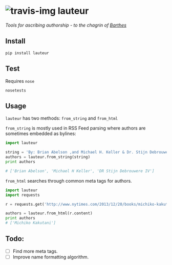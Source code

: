 ![travis-img](https://travis-ci.org/newslynx/lauteur.svg)
lauteur
======
_Tools for ascribing authorship - to the chagrin of [Barthes](http://en.wikipedia.org/wiki/Death_of_the_Author)_

## Install
```
pip install lauteur
```

## Test
Requires `nose`
```
nosetests
```

## Usage
`lauteur` has two methods: `from_string` and `from_html`

`from_string` is mostly used in RSS Feed parsing where authors are sometimes embedded as bylines:

```python
import lauteur

string = 'By: Brian Abelson ,and Michael H. Keller & Dr. Stijn Debrouwere IV'
authors = lauteur.from_string(string)
print authors

# ['Brian Abelson', 'Michael H Keller', 'DR Stijn Debrouwere IV']
```

`from_html` searches through common meta tags for authors.

```python
import lauteur
import requests

r = requests.get('http://www.nytimes.com/2013/12/20/books/michiko-kakutanis-10-favorite-books-of-2013.html')

authors = lauteur.from_html(r.content)
print authors
# ['Michiko Kakutani']
```

## Todo:

- [ ] Find more meta tags. 
- [ ] Improve name formatting algorithm.
